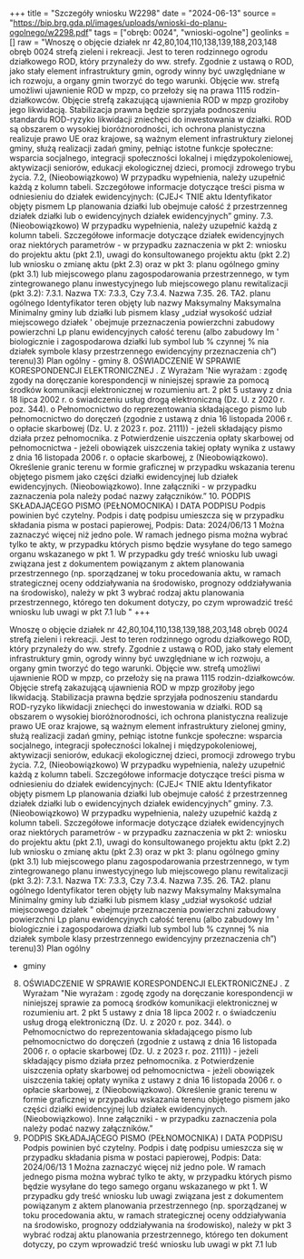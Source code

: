 +++
title = "Szczegóły wniosku W2298"
date = "2024-06-13"
source = "https://bip.brg.gda.pl/images/uploads/wnioski-do-planu-ogolnego/w2298.pdf"
tags = ["obręb: 0024", "wnioski-ogolne"]
geolinks = []
raw = "Wnoszę o objęcie działek nr 42,80,104,110,138,139,188,203,148 obręb 0024 strefą zieleni i rekreacji. Jest to teren rodzinnego ogrodu działkowego ROD, który przynależy do ww. strefy. Zgodnie z ustawą o ROD, jako stały element infrastruktury gmin, ogrody winny być uwzględniane w ich rozwoju, a organy gmin tworzyć do tego warunki. Objęcie ww. strefą umożliwi ujawnienie ROD w mpzp, co przełoży się na prawa 1115 rodzin-działkowców. Objęcie strefą zakazującą ujawnienia ROD w mpzp groziłoby jego likwidacją. Stabilizacja prawna będzie sprzyjała podnoszeniu standardu ROD-ryzyko likwidacji zniechęci do inwestowania w działki. ROD są obszarem o wysokiej bioróżnorodności, ich ochrona planistyczna realizuje prawo UE oraz krajowe, są ważnym element infrastruktury zielonej gminy, służą realizacji zadań gminy, pełniąc istotne funkcje społeczne: wsparcia socjalnego, integracji społeczności lokalnej i międzypokoleniowej, aktywizacji seniorów, edukacji ekologicznej dzieci, promocji zdrowego trybu życia. 7.2, (Nieobowiązkowo) W przypadku wypełnienia, należy uzupełnić każdą z kolumn tabeli. Szczegółowe informacje dotyczące treści pisma w odniesieniu do działek ewidencyjnych: (CJEJ< TNIE aktu Identyfikator objęty pismem Lp planowania działki lub obejmuje całość ź przestrzenneg działek działki lub o ewidencyjnych działek ewidencyjnych” gminy. 7.3. (Nieobowiązkowo) W przypadku wypełnienia, należy uzupełnić każdą z kolumn tabeli. Szczegółowe informacje dotyczące działek ewidencyjnych oraz niektórych parametrów - w przypadku zaznaczenia w pkt 2: wniosku do projektu aktu (pkt 2.1), uwagi do konsultowanego projektu aktu (pkt 2.2) lub wniosku o zmianę aktu (pkt 2.3) oraz w pkt 3: planu ogólnego gminy (pkt 3.1) lub miejscowego planu zagospodarowania przestrzennego, w tym zintegrowanego planu inwestycyjnego lub miejscowego planu rewitalizacji (pkt 3.2): 7.3.1. Nazwa TX: 7.3.3, Czy 7.3.4. Nazwa 7.35. 26. TA2. planu ogólnego Identyfikator teren objęty lub nazwy Maksymalny  Maksymalna Minimalny gminy lub działki lub pismem klasy „udział wysokość udział miejscowego działek ' obejmuje przeznaczenia  powierzchni zabudowy powierzchni Lp planu ewidencyjnych całość terenu (albo zabudowy Im ' biologicznie i zagospodarowa działki lub symbol lub % czynnej % nia działek symbole klasy przestrzennego ewidencyjny  przeznaczenia ch”) terenu)3) Plan ogólny - gminy 8. OŚWIADCZENIE W SPRAWIE KORESPONDENCJI ELEKTRONICZNEJ . Z Wyrażam  'Nie wyrażam :  zgodę zgody na doręczanie korespondencji w niniejszej sprawie za pomocą środków komunikacji elektronicznej w rozumieniu art. 2 pkt 5 ustawy z dnia 18 lipca 2002 r. o świadczeniu usług drogą elektroniczną (Dz. U. z 2020 r. poz. 344). o Pełnomocnictwo do reprezentowania składającego pismo lub pełnomocnictwo do doręczeń (zgodnie z ustawą z dnia 16 listopada 2006 r. o opłacie skarbowej (Dz. U. z 2023 r. poz. 2111)) - jeżeli składający pismo działa przez pełnomocnika. z Potwierdzenie uiszczenia opłaty skarbowej od pełnomocnictwa - jeżeli obowiązek uiszczenia takiej opłaty wynika z ustawy z dnia 16 listopada 2006 r. o opłacie skarbowej, z (Nieobowiązkowo). Określenie granic terenu w formie graficznej w przypadku wskazania terenu objętego pismem jako części działki ewidencyjnej lub działek ewidencyjnych.  (Nieobowiązkowo). Inne załączniki - w przypadku zaznaczenia pola należy podać nazwy załączników.” 10. PODPIS SKŁADAJĄCEGO PISMO (PEŁNOMOCNIKA) I DATA PODPISU Podpis powinien być czytelny. Podpis i datę podpisu umieszcza się w przypadku składania pisma w postaci papierowej, Podpis: Data: 2024/06/13 1 Można zaznaczyć więcej niż jedno pole. W ramach jednego pisma można wybrać tylko te akty, w przypadku których pismo będzie wysyłane do tego samego organu wskazanego w pkt 1. W przypadku gdy treść wniosku lub uwagi związana jest z dokumentem powiązanym z aktem planowania przestrzennego (np. sporządzanej w toku procedowania aktu, w ramach strategicznej oceny oddziaływania na środowisko, prognozy oddziaływania na środowisko), należy w pkt 3 wybrać rodzaj aktu planowania przestrzennego, którego ten dokument dotyczy, po czym wprowadzić treść wniosku lub uwagi w pkt 7.1 lub "
+++

Wnoszę o objęcie działek nr 42,80,104,110,138,139,188,203,148 obręb 0024 strefą
zieleni i rekreacji. Jest to teren rodzinnego ogrodu działkowego ROD, który przynależy do ww.
strefy. Zgodnie z ustawą o ROD, jako stały element infrastruktury gmin, ogrody winny być
uwzględniane w ich rozwoju, a organy gmin tworzyć do tego warunki. Objęcie ww. strefą
umożliwi ujawnienie ROD w mpzp, co przełoży się na prawa 1115 rodzin-działkowców. Objęcie
strefą zakazującą ujawnienia ROD w mpzp groziłoby jego likwidacją. Stabilizacja prawna będzie
sprzyjała podnoszeniu standardu ROD-ryzyko likwidacji zniechęci do inwestowania w działki.
ROD są obszarem o wysokiej bioróżnorodności, ich ochrona planistyczna realizuje prawo UE oraz
krajowe, są ważnym element infrastruktury zielonej gminy, służą realizacji zadań gminy, pełniąc
istotne funkcje społeczne: wsparcia socjalnego, integracji społeczności lokalnej i
międzypokoleniowej, aktywizacji seniorów, edukacji ekologicznej dzieci, promocji zdrowego
trybu życia.
7.2, (Nieobowiązkowo) W przypadku wypełnienia, należy uzupełnić każdą z kolumn tabeli.
Szczegółowe informacje dotyczące treści pisma w odniesieniu do działek ewidencyjnych:
(CJEJ< TNIE
aktu Identyfikator objęty pismem
Lp planowania działki lub obejmuje całość
ź przestrzenneg działek działki lub
o ewidencyjnych działek
ewidencyjnych”
gminy.
7.3. (Nieobowiązkowo) W przypadku wypełnienia, należy uzupełnić każdą z kolumn tabeli.
Szczegółowe informacje dotyczące działek ewidencyjnych oraz niektórych parametrów - w
przypadku zaznaczenia w pkt 2: wniosku do projektu aktu (pkt 2.1), uwagi do konsultowanego
projektu aktu (pkt 2.2) lub wniosku o zmianę aktu (pkt 2.3) oraz w pkt 3: planu ogólnego gminy
(pkt 3.1) lub miejscowego planu zagospodarowania przestrzennego, w tym zintegrowanego
planu inwestycyjnego lub miejscowego planu rewitalizacji (pkt 3.2):
7.3.1. Nazwa TX: 7.3.3, Czy 7.3.4. Nazwa 7.35. 26. TA2.
planu ogólnego Identyfikator teren objęty lub nazwy Maksymalny  Maksymalna Minimalny
gminy lub działki lub pismem klasy „udział wysokość udział
miejscowego działek " obejmuje przeznaczenia  powierzchni zabudowy powierzchni
Lp planu ewidencyjnych całość terenu (albo zabudowy Im ' biologicznie
i zagospodarowa działki lub symbol lub % czynnej %
nia działek symbole klasy
przestrzennego ewidencyjny  przeznaczenia
ch”) terenu)3)
Plan ogólny
- gminy
8. OŚWIADCZENIE W SPRAWIE KORESPONDENCJI ELEKTRONICZNEJ .
Z Wyrażam  "Nie wyrażam
:  zgodę zgody
na doręczanie korespondencji w niniejszej sprawie za pomocą środków komunikacji elektronicznej
w rozumieniu art. 2 pkt 5 ustawy z dnia 18 lipca 2002 r. o świadczeniu usług drogą elektroniczną
(Dz. U. z 2020 r. poz. 344).
o Pełnomocnictwo do reprezentowania składającego pismo lub pełnomocnictwo do doręczeń (zgodnie z
ustawą z dnia 16 listopada 2006 r. o opłacie skarbowej (Dz. U. z 2023 r. poz. 2111)) - jeżeli składający
pismo działa przez pełnomocnika.
z Potwierdzenie uiszczenia opłaty skarbowej od pełnomocnictwa - jeżeli obowiązek uiszczenia takiej opłaty
wynika z ustawy z dnia 16 listopada 2006 r. o opłacie skarbowej,
z (Nieobowiązkowo). Określenie granic terenu w formie graficznej w przypadku wskazania terenu objętego
pismem jako części działki ewidencyjnej lub działek ewidencyjnych.
 (Nieobowiązkowo). Inne załączniki - w przypadku zaznaczenia pola należy podać nazwy załączników.”
10. PODPIS SKŁADAJĄCEGO PISMO (PEŁNOMOCNIKA) I DATA PODPISU
Podpis powinien być czytelny. Podpis i datę podpisu umieszcza się w przypadku składania pisma w postaci papierowej,
Podpis: Data: 2024/06/13
1 Można zaznaczyć więcej niż jedno pole. W ramach jednego pisma można wybrać tylko te akty, w przypadku których
pismo będzie wysyłane do tego samego organu wskazanego w pkt 1. W przypadku gdy treść wniosku lub uwagi związana
jest z dokumentem powiązanym z aktem planowania przestrzennego (np. sporządzanej w toku procedowania aktu, w
ramach strategicznej oceny oddziaływania na środowisko, prognozy oddziaływania na środowisko), należy w pkt 3 wybrać
rodzaj aktu planowania przestrzennego, którego ten dokument dotyczy, po czym wprowadzić treść wniosku lub uwagi w
pkt 7.1 lub 



